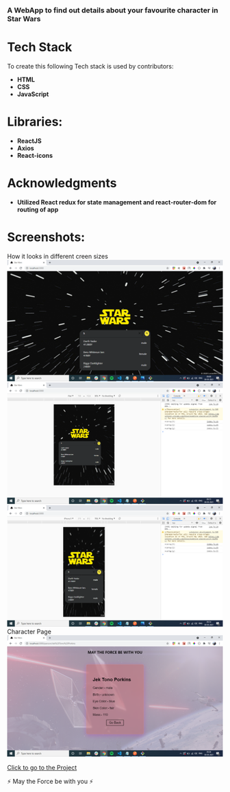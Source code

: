 ### A WebApp to find out details about your favourite character in Star Wars
# Tech Stack
To create this following Tech stack is used by contributors:
* **HTML**
* **CSS**
* **JavaScript**
# Libraries:
*  **ReactJS**
* **Axios**
* **React-icons**
# Acknowledgments
* **Utilized React redux for state management and react-router-dom for routing of app**
# Screenshots:
How it looks in different creen sizes 
![Large Screen size](https://github.com/jotsarup-singh/Urban-Piper-assignment/blob/master/Screen-shots/Large-screen.png)
![Medium ScreenSize](https://github.com/jotsarup-singh/Urban-Piper-assignment/blob/master/Screen-shots/medium-screen.png)
![Small ScreenSize](https://github.com/jotsarup-singh/Urban-Piper-assignment/blob/master/Screen-shots/small-screen.png)
Character Page
![Large Screen size](https://github.com/jotsarup-singh/Urban-Piper-assignment/blob/master/Screen-shots/character.png)

[Click to go to the Project](https://priceless-nobel-41b162.netlify.app/)

:zap: May the Force be with you :zap:
